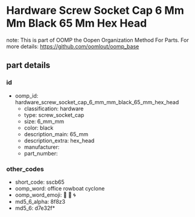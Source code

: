 # Hardware Screw Socket Cap 6 Mm Mm Black 65 Mm Hex Head  

note: This is part of OOMP the Oopen Organization Method For Parts. For more details: https://github.com/oomlout/oomp_base

##  part details





### id
* oomp_id: hardware_screw_socket_cap_6_mm_mm_black_65_mm_hex_head
  * classification: hardware
  * type: screw_socket_cap
  * size: 6_mm_mm
  * color: black
  * description_main: 65_mm
  * description_extra: hex_head
  * manufacturer: 
  * part_number: 

### other_codes
* short_code: sscb65
* oomp_word: office rowboat cyclone
* oomp_word_emoji: :office: :rowboat: :cyclone:
* md5_6_alpha: 8f8z3
* md5_6: d7e32f* 